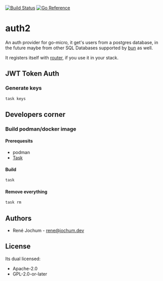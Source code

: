 [![Build Status](https://drone.fk.jochum.dev/api/badges/jo-micro/auth2/status.svg)](https://drone.fk.jochum.dev/jo-micro/auth2) [![Go Reference](https://pkg.go.dev/badge/jochum.dev/jo-micro/auth2.svg)](https://pkg.go.dev/jochum.dev/jo-micro/auth2)

# auth2

An auth provider for go-micro, it get's users from a postgres database, in the future maybe from other SQL Databases supported by [bun](https://bun.uptrace.dev/) as well.

It registers itself with [router](https://jochum.dev/jo-micro/router), if you use it in your stack.

## JWT Token Auth

### Generate keys

```bash
task keys
```

## Developers corner

### Build podman/docker image

#### Prerequesits

- podman
- [Task](https://taskfile.dev/#/installation)

#### Build

```bash
task
```

#### Remove everything

```bash
task rm
```

## Authors

- René Jochum - rene@jochum.dev

## License

Its dual licensed:

- Apache-2.0
- GPL-2.0-or-later
